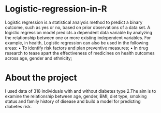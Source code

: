 # Logistic-regression-in-R
Logistic regression is a statistical analysis method to predict a binary outcome, such as yes or no, based on
prior observations of a data set.
A logistic regression model predicts a dependent data variable by analyzing the relationship between one
or more existing independent variables. For example, in health, Logistic regression can also be used in the
following areas:
• To identify risk factors and plan preventive measures;
• In drug research to tease apart the effectiveness of medicines on health outcomes across age, gender
and ethnicity;

# About the project
I used data of 318 individuals with and without diabetes type 2.The aim is to examine the relationship
between age, gender, BMI, diet type, smoking status and family history of disease and build a model for
predicting diabetes risk.
